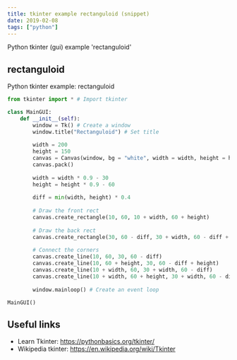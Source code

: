 ```yaml
---
title: tkinter example rectanguloid (snippet)
date: 2019-02-08
tags: ["python"]
---
```

Python tkinter (gui) example 'rectanguloid'


## rectanguloid

Python tkinter example: rectanguloid

```python
from tkinter import * # Import tkinter

class MainGUI:
    def __init__(self):   
        window = Tk() # Create a window
        window.title("Rectanguloid") # Set title
        
        width = 200
        height = 150
        canvas = Canvas(window, bg = "white", width = width, height = height)
        canvas.pack()
        
        width = width * 0.9 - 30
        height = height * 0.9 - 60
        
        diff = min(width, height) * 0.4
            
        # Draw the front rect
        canvas.create_rectangle(10, 60, 10 + width, 60 + height)
        
        # Draw the back rect
        canvas.create_rectangle(30, 60 - diff, 30 + width, 60 - diff + height)
        
        # Connect the corners
        canvas.create_line(10, 60, 30, 60 - diff)
        canvas.create_line(10, 60 + height, 30, 60 - diff + height)
        canvas.create_line(10 + width, 60, 30 + width, 60 - diff)
        canvas.create_line(10 + width, 60 + height, 30 + width, 60 - diff + height)
        
        window.mainloop() # Create an event loop

MainGUI()


```

## Useful links

- Learn Tkinter: https://pythonbasics.org/tkinter/
- Wikipedia tkinter: https://en.wikipedia.org/wiki/Tkinter
